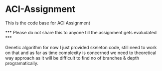 # ACI-Assignment
This is the code base for ACI Assignment

*** Please do not share this to anyone till the assignment gets evaludated ***

Genetic algorithm for now I just provided skeleton code, still need to work on that and as far as time complexity is concerned we need to theoretical way approach as it will be difficult to find no of branches & depth programatically.
